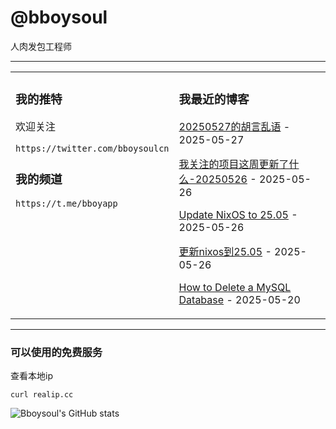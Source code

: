 # @bboysoul

人肉发包工程师

---


<table>
<tr>
<td valign="top" width="50%">

### 我的推特

欢迎关注

`https://twitter.com/bboysoulcn`

### 我的频道

`https://t.me/bboyapp`

</td>
<td valign="top" width="50%">

### 我最近的博客

<!-- blog start -->
[20250527的胡言乱语](https://www.bboy.app/2025/05/27/20250527%E7%9A%84%E8%83%A1%E8%A8%80%E4%B9%B1%E8%AF%AD/) - 2025-05-27

[我关注的项目这周更新了什么-20250526](https://www.bboy.app/2025/05/26/%E6%88%91%E5%85%B3%E6%B3%A8%E7%9A%84%E9%A1%B9%E7%9B%AE%E8%BF%99%E5%91%A8%E6%9B%B4%E6%96%B0%E4%BA%86%E4%BB%80%E4%B9%88-20250526/) - 2025-05-26

[Update NixOS to 25.05](https://www.bboy.app/2025/05/26/update-nixos-to-25.05/) - 2025-05-26

[更新nixos到25.05](https://www.bboy.app/2025/05/26/%E6%9B%B4%E6%96%B0nixos%E5%88%B025.05/) - 2025-05-26

[How to Delete a MySQL Database](https://www.bboy.app/2025/05/20/how-to-delete-a-mysql-database/) - 2025-05-20
<!-- blog end -->
</td>
</tr></table>

---


### 可以使用的免费服务

查看本地ip

`curl realip.cc`

![Bboysoul's GitHub stats](https://github-readme-stats.vercel.app/api?username=bboysoulcn&show_icons=true)



